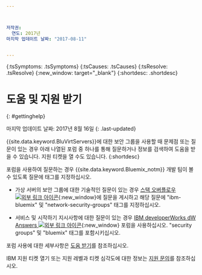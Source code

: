 ```yaml
---



저작권:
  연도: 2017년
마지막 업데이트 날짜: "2017-08-11"


---
```


<!-- Common attributes used in the template are defined as follows: -->
{:tsSymptoms: .tsSymptoms} 
{:tsCauses: .tsCauses} 
{:tsResolve: .tsResolve} 
{:new_window: target="_blank"}
{:shortdesc: .shortdesc}

<!-- # {{site.data.keyword.blockstorageshort}} troubleshooting
{: #ts} -->
<!-- Provide an appropriate ID above -->

<!-- IN PROGRESS - AUDIENCE BLUE, STAGING ONLY -->


<!-- This is the template for troubleshooting topics.  -->

<!-- The short description section should include the service long name and "Bluemix" for search optimization. Example short description: -->

<!-- Add a heading and content for how to get help and support. Use this template for beta and GA services:  -->
# 도움 및 지원 받기 
{: #gettinghelp}

마지막 업데이트 날짜: 2017년 8월 16일
{: .last-updated}

{{site.data.keyword.BluVirtServers}}에 대한 보안 그룹을 사용할 때 문제점 또는 질문이 있는 경우 아래 나열된 포럼 중 하나를 통해 질문하거나 정보를 검색하여 도움을 받을 수 있습니다. 지원 티켓을 열 수도 있습니다.
{:shortdesc}

포럼을 사용하여 질문하는 경우 {{site.data.keyword.Bluemix_notm}} 개발 팀이 볼 수 있도록 질문에 태그를 지정하십시오.
<!--Insert the appropriate Stack Overflow tag for your service for <block-storage> in URL and text below:  -->
* 가상 서버의 보안 그룹에 대한 기술적인 질문이 있는 경우 [스택 오버플로우 ![외부 링크 아이콘](../../icons/launch-glyph.svg "외부 링크 아이콘")](https://stackoverflow.com/search?q=network-security-groups+ibm-bluemix){:new_window}에 질문을 게시하고 해당 질문에 "ibm-bluemix" 및 "network-security-groups" 태그를 지정하십시오.
<!--Insert the appropriate dW Answers tag for your service for <service_keyword> in URL below:  -->
* 서비스 및 시작하기 지시사항에 대한 질문이 있는 경우 [IBM developerWorks dW Answers ![외부 링크 아이콘](../../icons/launch-glyph.svg "외부 링크 아이콘")](https://developer.ibm.com/answers/topics/security%20groups.html?smartspace=bluemix){:new_window} 포럼을 사용하십시오. "security groups" 및 "bluemix" 태그를 포함시키십시오.

포럼 사용에 대한 세부사항은 [도움 받기](https://console.bluemix.net/docs/support/index.html#getting-help)를 참조하십시오.

IBM 지원 티켓 열기 또는 지원 레벨과 티켓 심각도에 대한 정보는 [지원 문의](https://console.bluemix.net/docs/support/index.html#contacting-support)를 참조하십시오.


